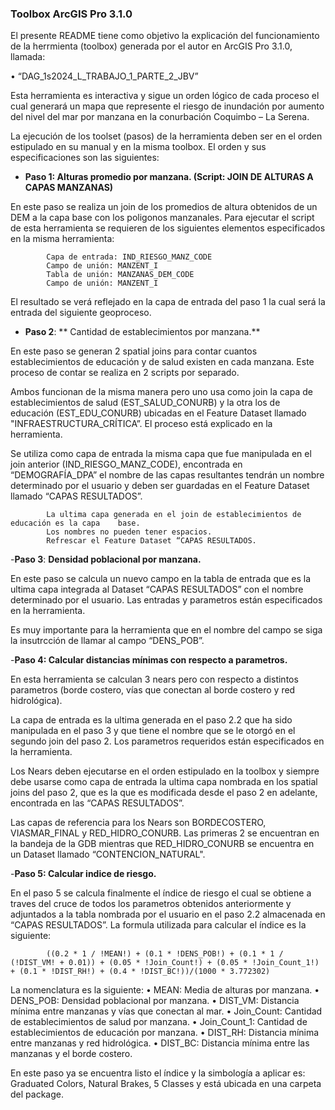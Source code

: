 ### Toolbox ArcGIS Pro 3.1.0
El presente README tiene como objetivo la explicación del funcionamiento de la herrmienta (toolbox) generada por el autor en ArcGIS Pro 3.1.0, llamada:

•	“DAG_1s2024_L_TRABAJO_1_PARTE_2_JBV”

Esta herramienta es interactiva y sigue un orden lógico de cada proceso el cual generará un mapa que represente el riesgo de inundación por aumento del nivel del mar por manzana en la conurbación Coquimbo – La Serena.

La ejecución de los toolset (pasos) de la herramienta deben ser en el orden estipulado en su manual y en la misma toolbox. El orden y sus especificaciones son las siguientes:


- **Paso 1: Alturas promedio por manzana. (Script: JOIN DE ALTURAS A CAPAS MANZANAS)**

En este paso se realiza un join de los promedios de altura obtenidos de un DEM a la capa base con los poligonos manzanales. Para ejecutar el script de esta herramienta se requieren de los siguientes elementos especificados en la misma herramienta:

            Capa de entrada: IND_RIESGO_MANZ_CODE
			Campo de unión: MANZENT_I
			Tabla de unión: MANZANAS_DEM_CODE
			Campo de unión: MANZENT_I

El resultado se verá reflejado en la capa de entrada del paso 1 la cual será la entrada del siguiente geoproceso.

- **Paso 2**: ** Cantidad de establecimientos por manzana.**

En este paso se generan 2 spatial joins para contar cuantos establecimientos de educación y de salud existen en cada manzana. Este proceso de contar se realiza en 2 scripts por separado.

Ambos funcionan de la misma manera pero uno usa como join la capa de establecimientos de salud (EST_SALUD_CONURB) y la otra los de educación (EST_EDU_CONURB) ubicadas en el Feature Dataset llamado "INFRAESTRUCTURA_CRÍTICA”. El proceso está explicado en la herramienta.

Se utiliza como capa de entrada la misma capa que fue manipulada en el join anterior (IND_RIESGO_MANZ_CODE), encontrada en “DEMOGRAFÍA_DPA” el nombre de las capas resultantes tendrán un nombre determinado por el usuario y deben ser guardadas en el Feature Dataset llamado “CAPAS RESULTADOS”. 

            La ultima capa generada en el join de establecimientos de educación es la capa    base.
			Los nombres no pueden tener espacios.
			Refrescar el Feature Dataset “CAPAS RESULTADOS.

-**Paso 3**:  **Densidad poblacional por manzana.**

En este paso se calcula un nuevo campo en la tabla de entrada que es la ultima capa integrada al Dataset “CAPAS RESULTADOS”  con el nombre determinado por el usuario. Las entradas y parametros están especificados en la herramienta.

Es muy importante para la herramienta que en el nombre del campo se siga la insutrcción de llamar al campo “DENS_POB”.

-**Paso 4:  Calcular distancias mínimas con respecto a parametros.**

En esta herramienta se calculan 3 nears pero con respecto a distintos parametros (borde costero, vías que conectan al borde costero y red hidrológica).

La capa de entrada es la ultima generada en el paso 2.2 que ha sido manipulada en el paso 3 y que tiene el nombre que se le otorgó en el segundo join del paso 2. Los parametros requeridos están especificados en la herramienta.

Los Nears deben ejecutarse en el orden estipulado en la toolbox y siempre debe usarse como capa de entrada la ultima capa nombrada en los spatial joins del paso 2, que es la que es modificada desde el paso 2 en adelante, encontrada en las “CAPAS RESULTADOS”. 

Las capas de referencia para los Nears son BORDECOSTERO, VIASMAR_FINAL y RED_HIDRO_CONURB. Las primeras 2 se encuentran en la bandeja de la GDB mientras que RED_HIDRO_CONURB se encuentra en un Dataset llamado “CONTENCION_NATURAL".

-****Paso 5:  Calcular indice de riesgo.****

En el paso 5 se calcula finalmente el índice de riesgo el cual se obtiene a traves del cruce de todos los parametros obtenidos anteriormente y adjuntados a la tabla nombrada por el usuario en el paso 2.2 almacenada en “CAPAS RESULTADOS”.
La formula utilizada para calcular el índice es la siguiente: 

			((0.2 * 1 / !MEAN!) + (0.1 * !DENS_POB!) + (0.1 * 1 / (!DIST_VM! + 0.01)) + (0.05 * !Join_Count!) + (0.05 * !Join_Count_1!) + (0.1 * !DIST_RH!) + (0.4 * !DIST_BC!))/(1000 * 3.772302)

La nomenclatura es la siguiente: 
•	MEAN: Media de alturas por manzana.
•	DENS_POB: Densidad poblacional por manzana.
•	DIST_VM: Distancia mínima entre manzanas y vías que conectan al mar.
•	Join_Count: Cantidad de establecimientos de salud por manzana.
•	Join_Count_1: Cantidad de establecimientos de educación por manzana.
•	DIST_RH: Distancia mínima entre manzanas y red hidrológica.
•	DIST_BC: Distancia mínima entre las manzanas y el borde costero.

En este paso ya se encuentra listo el índice y la simbología a aplicar es: Graduated Colors, Natural Brakes, 5 Classes y está ubicada en una carpeta del package.
